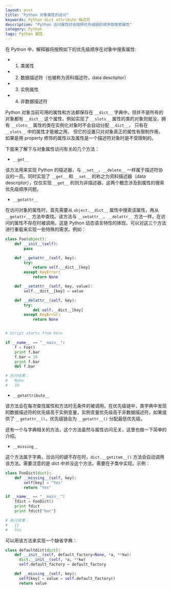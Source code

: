 ```yaml
---
layout: post
title: "Python 对象属性的访问"
keywords: Python dict attribute 描述符
description: "Python 访问属性时会按照优先级链的顺序取搜索属性"
category: Python
tags: Python 属性
---
```


在 Python 中，解释器将按照如下的优先级顺序在对象中搜索属性:

- 1. 类属性
- 2. 数据描述符（也被称为资料描述符，data desctiptor）
- 3. 实例属性
- 4. 非数据描述符

Python 对象当前可用的属性和方法都保存在 `__dict__` 字典中。但并不是所有的对象都有 `__dict__` 这个属性，例如实现了 `__slots__` 属性的类的对象则就没，拥有 `__slots__` 属性的类在实例化对象时不会自动分配 `__dict__`， 只有在 `__slots__` 中的属性才能被之用， 但它的设置只对对象真正的属性有限制作用，如果是用 property 修饰的属性以及属性是一个描述符对象时是不受限制的。

下面来了解下与对象属性访问有关的几个方法：

- `__get__`

该方法用来实现 Python 的描述器，与 `__set__`、`__delete__` 一样属于描述符协议的一员。同时实现了 `__get__` 和 `__set__` 的称之为资料描述器（data descriptor），仅仅实现 `__get__` 的则为非描述器，这两个概念涉及到属性的搜索优先级顺序问题。

- `__getattr__`

在访问对象的属性时，首先需要从 `object.__dict__` 属性中搜索该属性，再从 `__getattr__` 方法中查找。该方法与 `__setattr__`、`__delattr__` 方法一样，在访问的属性不存在时被调用。这是 Python 动态语言特性的体现。可以对这三个方法进行重载来实现一些特殊的需求。例如：

```python
class Foo(object):
    def __init__(self):
        pass

    def __getattr__(self, key):
        try:
            return self.__dict__[key]
        except KeyError:
            return None

    def __setattr__(self, key, value):
        self.__dict__[key] = value

    def __delattr__(self, key):
        try:
            del self.__dict__[key]
        except KeyError:
            return None


# Script starts from here

if __name__ == "__main__":
    f = Foo()
    print f.bar
    f.bar = 10
    print f.bar
    del f.bar

# 执行结果：
#   None
#   10
```

- `__getattribute__`

该方法会在每次查找属性和方法时无条件的被调用。在优先级链中，类字典中发现的数据描述符的优先级高于实例变量，实例变量优先级高于非数据描述符，如果提供了 `__getattr__()`，优先级链会为 `__getattr__()` 分配最低优先级。

还有一个与字典相关的方法，这个方法虽然与属性访问无关，这里也做一下简单的介绍。

- `__missing__`

这个方法属于字典，当访问的键不存在时，`dict.__getitem__()` 方法会自动调用该方法。需要注意的是 dict 中并没这个方法，需要在子类中实现。示例：

```python
class FooDict(dict):
    def __missing__(self, key):
        self[key] = "Yes"
        return "Yes"

if __name__ == "__main__":
    fdict = FooDict()
    print fdict
    print fdict["bar"]

# 执行结果：
#   {}
#   Yes
```

可以用该方法来实现一个缺省字典：

```python
class defaultdict(dict):
    def __init__(self, default_factory=None, *a, **kw):
      dict.__init__(self, *a, **kw)
      self.default_factory = default_factory

    def __missing__(self, key):
      self[key] = value = self.default_factory()
      return value
```
